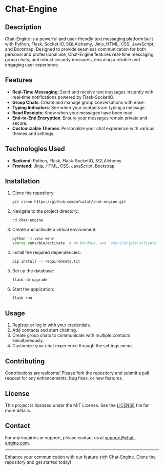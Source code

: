 # Chat-Engine

## Description

Chat-Engine is a powerful and user-friendly text messaging platform built with Python, Flask, Socket.IO, SQLAlchemy, Jinja, HTML, CSS, JavaScript, and Bootstrap. Designed to provide seamless communication for both personal and professional use, Chat-Engine features real-time messaging, group chats, and robust security measures, ensuring a reliable and engaging user experience.

## Features

- **Real-Time Messaging**: Send and receive text messages instantly with real-time notifications powered by Flask-SocketIO.
- **Group Chats**: Create and manage group conversations with ease.
- **Typing Indicators**: See when your contacts are typing a message.
- **Read Receipts**: Know when your messages have been read.
- **End-to-End Encryption**: Ensure your messages remain private and secure.
- **Customizable Themes**: Personalize your chat experience with various themes and settings.

## Technologies Used

- **Backend**: Python, Flask, Flask-SocketIO, SQLAlchemy
- **Frontend**: Jinja, HTML, CSS, JavaScript, Bootstrap

## Installation

1. Clone the repository:
   ```bash
   git clone https://github.com/afsalat/chat-engine.git
   ```
2. Navigate to the project directory:
   ```bash
   cd chat-engine
   ```
3. Create and activate a virtual environment:
   ```bash
   python -m venv venv
   source venv/bin/activate  # On Windows, use `venv\Scripts\activate`
   ```
4. Install the required dependencies:
   ```bash
   pip install -r requirements.txt
   ```
5. Set up the database:
   ```bash
   flask db upgrade
   ```
6. Start the application:
   ```bash
   flask run
   ```

## Usage

1. Register or log in with your credentials.
2. Add contacts and start chatting.
3. Create group chats to communicate with multiple contacts simultaneously.
4. Customize your chat experience through the settings menu.

## Contributing

Contributions are welcome! Please fork the repository and submit a pull request for any enhancements, bug fixes, or new features.

## License

This project is licensed under the MIT License. See the [LICENSE](LICENSE) file for more details.

## Contact

For any inquiries or support, please contact us at support@chat-engine.com.

---

Enhance your communication with our feature-rich Chat-Engine. Clone the repository and get started today!
